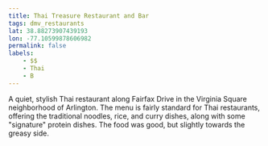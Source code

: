 ```yaml
---
title: Thai Treasure Restaurant and Bar
tags: dmv_restaurants
lat: 38.88273907439193
lon: -77.10599878606982
permalink: false
labels:
    - $$
    - Thai
    - B
---
```


A quiet, stylish Thai restaurant along Fairfax Drive in the Virginia Square neighborhood of Arlington. The menu is fairly standard for Thai restaurants, offering the traditional noodles, rice, and curry dishes, along with some "signature" protein dishes. The food was good, but slightly towards the greasy side. 